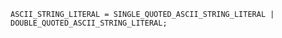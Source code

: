 <!-- This file is generated automatically by infrastructure scripts. Please don't edit by hand. -->

```{ .ebnf .slang-ebnf #ASCII_STRING_LITERAL }
ASCII_STRING_LITERAL = SINGLE_QUOTED_ASCII_STRING_LITERAL | DOUBLE_QUOTED_ASCII_STRING_LITERAL;
```
